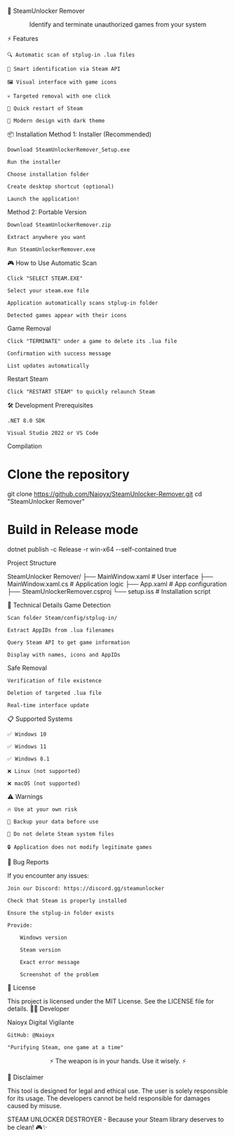 🚀 SteamUnlocker Remover
<div align="center">

Identify and terminate unauthorized games from your system
</div>
⚡ Features

    🔍 Automatic scan of stplug-in .lua files

    🎯 Smart identification via Steam API

    🖼️ Visual interface with game icons

    💀 Targeted removal with one click

    🔄 Quick restart of Steam

    🎨 Modern design with dark theme

📦 Installation
Method 1: Installer (Recommended)

    Download SteamUnlockerRemover_Setup.exe

    Run the installer

    Choose installation folder

    Create desktop shortcut (optional)

    Launch the application!

Method 2: Portable Version

    Download SteamUnlockerRemover.zip

    Extract anywhere you want

    Run SteamUnlockerRemover.exe

🎮 How to Use
Automatic Scan

    Click "SELECT STEAM.EXE"

    Select your steam.exe file

    Application automatically scans stplug-in folder

    Detected games appear with their icons

Game Removal

    Click "TERMINATE" under a game to delete its .lua file

    Confirmation with success message

    List updates automatically

Restart Steam

    Click "RESTART STEAM" to quickly relaunch Steam

🛠️ Development
Prerequisites

    .NET 8.0 SDK

    Visual Studio 2022 or VS Code

Compilation

# Clone the repository
git clone https://github.com/Naioyx/SteamUnlocker-Remover.git
cd "SteamUnlocker Remover"

# Build in Release mode
dotnet publish -c Release -r win-x64 --self-contained true

Project Structure

SteamUnlocker Remover/
├── MainWindow.xaml          # User interface
├── MainWindow.xaml.cs       # Application logic
├── App.xaml                 # App configuration
├── SteamUnlockerRemover.csproj
└── setup.iss               # Installation script

🎯 Technical Details
Game Detection

    Scan folder Steam/config/stplug-in/

    Extract AppIDs from .lua filenames

    Query Steam API to get game information

    Display with names, icons and AppIDs

Safe Removal

    Verification of file existence

    Deletion of targeted .lua file

    Real-time interface update

📋 Supported Systems

    ✅ Windows 10

    ✅ Windows 11

    ✅ Windows 8.1

    ❌ Linux (not supported)

    ❌ macOS (not supported)

⚠️ Warnings

    🔥 Use at your own risk

    💾 Backup your data before use

    🚫 Do not delete Steam system files

    🔒 Application does not modify legitimate games

🐛 Bug Reports

If you encounter any issues:

    Join our Discord: https://discord.gg/steamunlocker

    Check that Steam is properly installed

    Ensure the stplug-in folder exists

    Provide:

        Windows version

        Steam version

        Exact error message

        Screenshot of the problem

📄 License

This project is licensed under the MIT License. See the LICENSE file for details.
👨‍💻 Developer

Naioyx
Digital Vigilante

    GitHub: @Naioyx

    "Purifying Steam, one game at a time"

<div align="center">

⚡ The weapon is in your hands. Use it wisely. ⚡
</div>
🚨 Disclaimer

This tool is designed for legal and ethical use. The user is solely responsible for its usage. The developers cannot be held responsible for damages caused by misuse.

STEAM UNLOCKER DESTROYER - Because your Steam library deserves to be clean! 🎮✨
